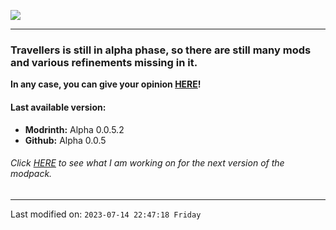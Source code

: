 ![](https://raw.githubusercontent.com/TravellersModpack/Travellers/main/Status_Banner.png)
***
### Travellers is still in alpha phase, so there are still many mods and various refinements missing in it.

**In any case, you can give your opinion [**HERE**](https://github.com/TravellersModpack/Travellers/issues)!**
#### Last available version:
- **Modrinth:** Alpha 0.0.5.2
- **Github:** Alpha 0.0.5
###### Click [HERE](https://github.com/TravellersModpack/Travellers/projects) to see what I am working on for the next version of the modpack.
------------
Last modified on: `2023-07-14 22:47:18 Friday`
